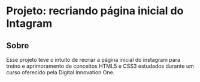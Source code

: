 # Projeto: recriando página inicial do Intagram

## Sobre
Esse projeto teve o intuito de recriar a página inicial do instagram para treino e aprimoramento de conceitos HTML5 e CSS3 estudados durante um curso oferecido pela Digital Innovation One.